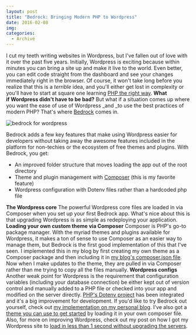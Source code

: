 ```yaml
---
layout: post
title: "Bedrock: Bringing Modern PHP to Wordpress"
date: 2016-02-08
img:
categories:
  - Archive
---
```

I cut my teeth writing websites in Wordpress, but I've fallen out of love with it over the past five years. Initially, Wordpress is exciting because within minutes you can bring a site up and make it live to the world. Even better, you can edit code straight from the dashboard and see your changes immediately right in the browser. Of course, it won't take long before you realize that this is a _terrible_ idea, and you'll either get lost in complexity or you'll have to start at square one learning [PHP the right way](http://www.phptherightway.com/). **What if Wordpress didn't have to be bad?** But what if a situation comes up where you want the ease of use of Wordpress _and _to use the best practices of modern PHP? That's where [Bedrock](https://github.com/roots/bedrock) comes in. 

![bedrock for wordpress](https://i.imgur.com/oRh92Fb.png)

Bedrock adds a few key features that make using Wordpress easier for developers without taking away the awesome features included in the platform for non-techies or the ecosystem of free themes and plugins. With Bedrock, you get:

*   An improved folder structure that moves loading the app out of the root directory
*   Theme and plugin management with [Composer](https://getcomposer.org/) (this is my favorite feature)
*   Wordpress configuration with Dotenv files rather than a hardcoded php file

**The Wordpress core** The powerful Wordpress core files are loaded in via Composer when you set up your first Bedrock app. What's nice about this is that upgrading Wordpress is as simple as redeploying your application. **Loading your own custom theme via Composer** Composer is PHP's go-to package manager. With the myriad themes and plugins available for Wordpress, it makes a ton of sense to use Composer as an easier way to manage them, but Bedrock is the first good implementation of this that I've seen. I implemented this in my blog by first creating my own theme as a Composer package and then including it in [my blog's composer.json file](https://github.com/karllhughes/KH-Blog/blob/master/composer.json#L22). Now when I make updates to the theme, they are pulled in via Composer rather than me trying to copy all the files manually. **Wordpress configs** Another weak point for Wordpress is the requirement that configuration variables (including your database connection) be either kept out of version control and manually added to a PHP file or checked into your app and modified on the server directly. [PHP's Dotenv project](https://github.com/vlucas/phpdotenv) has been integrated and it's a big improvement for development. If you'd like to try Bedrock out yourself, check out [my implementation on my personal blog](https://github.com/karllhughes/KH-Blog). I've also got a [theme you can use to get started](https://github.com/karllhughes/titeblog-theme) by loading it in your own composer file. Also, for more on improving Wordpress, check out my post on how I got my Wordpress site to [load in less than 1 second without upgrading the servers](/posts/wordpress-1-second).
